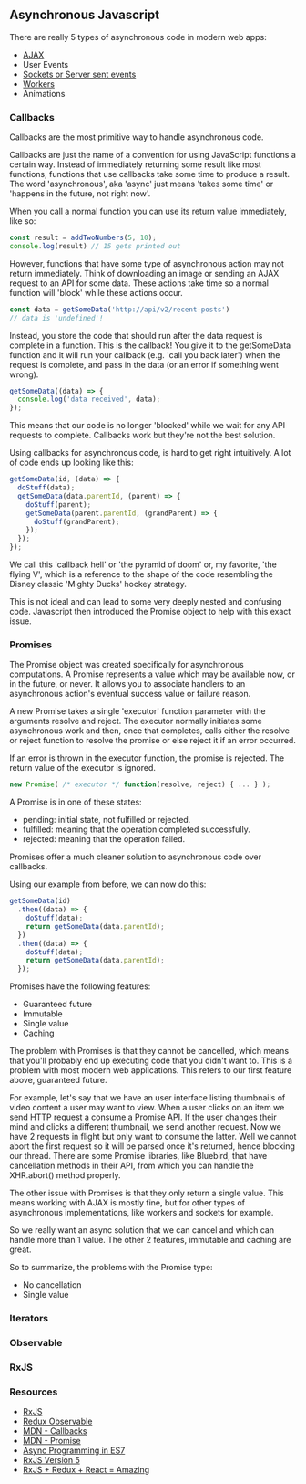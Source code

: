 
## Asynchronous Javascript

There are really 5 types of asynchronous code in modern web apps:

- [AJAX](/assets/_docs/async/ajax.md)
- User Events
- [Sockets or Server sent events](/assets/_docs/async/web_sockets.md)
- [Workers](/assets/_docs/async/web_workers.md)
- Animations

### Callbacks

Callbacks are the most primitive way to handle asynchronous code.

Callbacks are just the name of a convention for using JavaScript functions a certain way. Instead of immediately returning some result like most functions, functions that use callbacks take some time to produce a result. The word
'asynchronous', aka 'async' just means 'takes some time' or 'happens in the future,
not right now'.

When you call a normal function you can use its return value immediately, like so:

```javascript
const result = addTwoNumbers(5, 10);
console.log(result) // 15 gets printed out
```

However, functions that have some type of asynchronous action may not return immediately. Think of downloading an image or sending an AJAX request to an API for some data. These actions take time so a normal function will 'block' while these actions occur.

```javascript
const data = getSomeData('http://api/v2/recent-posts')
// data is 'undefined'!
```

Instead, you store the code that should run after the data request is complete in a function. This is the callback! You give it to the getSomeData function and it will run your callback (e.g. 'call you back later') when the request is complete, and pass in the data (or an error if something went wrong).

```javascript
getSomeData((data) => {
  console.log('data received', data);
});
```

This means that our code is no longer 'blocked' while we wait for any API requests to complete. Callbacks work but they're not the best solution.

Using callbacks for asynchronous code, is hard to get right intuitively. A lot of code ends up looking like this:

```javascript
getSomeData(id, (data) => {
  doStuff(data);
  getSomeData(data.parentId, (parent) => {
    doStuff(parent);
    getSomeData(parent.parentId, (grandParent) => {
      doStuff(grandParent);
    });
  });
});
```

We call this 'callback hell' or 'the pyramid of doom' or, my favorite, 'the flying V', which is a reference to the shape of the code resembling the Disney classic 'Mighty Ducks' hockey strategy.

This is not ideal and can lead to some very deeply nested and confusing code. Javascript then introduced the Promise object to help with this exact issue.

### Promises

The Promise object was created specifically for asynchronous computations. A Promise represents a value which may be available now, or in the future, or never. It allows you to associate handlers to an asynchronous action's eventual success value or failure reason.

A new Promise takes a single 'executor' function parameter with the arguments resolve and reject. The executor normally initiates some asynchronous work and then, once that completes, calls either the resolve or reject function to resolve the promise or else reject it if an error occurred.

If an error is thrown in the executor function, the promise is rejected. The return value of the executor is ignored.

```javascript
new Promise( /* executor */ function(resolve, reject) { ... } );
```

A Promise is in one of these states:

- pending: initial state, not fulfilled or rejected.
- fulfilled: meaning that the operation completed successfully.
- rejected: meaning that the operation failed.

Promises offer a much cleaner solution to asynchronous code over callbacks.

Using our example from before, we can now do this:

```javascript
getSomeData(id)
  .then((data) => {
    doStuff(data);
    return getSomeData(data.parentId);
  })
  .then((data) => {
    doStuff(data);
    return getSomeData(data.parentId);
  });
```

Promises have the following features:

- Guaranteed future
- Immutable
- Single value
- Caching

The problem with Promises is that they cannot be cancelled, which means that you'll probably end up executing code that you didn't want to. This is a problem with most modern web applications. This refers to our first feature above, guaranteed future.

For example, let's say that we have an user interface listing thumbnails of video content a user may want to view. When a user clicks on an item we send HTTP request a consume a Promise API. If the user changes their mind and clicks a different thumbnail, we send another request. Now we have 2 requests in flight but only want to consume the latter. Well we cannot abort the first request so it will be parsed once it's returned, hence blocking our thread. There are some Promise libraries, like Bluebird, that have cancellation methods in their API, from which you can handle the XHR.abort() method properly.

The other issue with Promises is that they only return a single value. This means working with AJAX is mostly fine, but for other types of asynchronous implementations, like workers and sockets for example.

So we really want an async solution that we can cancel and which can handle more than 1 value. The other 2 features, immutable and caching are great.

So to summarize, the problems with the Promise type:

- No cancellation
- Single value

### Iterators

### Observable

### RxJS

### Resources

- [RxJS](http://reactivex.io/rxjs/)
- [Redux Observable](https://github.com/redux-observable/redux-observable)
- [MDN - Callbacks](https://developer.mozilla.org/en-US/docs/Mozilla/js-ctypes/Using_js-ctypes/Declaring_and_Using_Callbacks)
- [MDN - Promise](https://developer.mozilla.org/en-US/docs/Web/JavaScript/Reference/Global_Objects/Promise)
- [Async Programming in ES7](https://www.youtube.com/watch?v=lil4YCCXRYc)
- [RxJS Version 5](https://www.youtube.com/watch?v=COviCoUtwx4)
- [RxJS + Redux + React = Amazing](https://www.youtube.com/watch?v=AslncyG8whg&t=159s)









